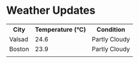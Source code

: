 # Weather Updates

<!-- WEATHER-UPDATE-START -->
<table><tr><th>City</th><th>Temperature (°C)</th><th>Condition</th></tr><tr><td>Valsad</td><td>24.6</td><td>Partly Cloudy</td></tr><tr><td>Boston</td><td>23.9</td><td>Partly Cloudy</td></tr><tr><td></td><td></td><td></td></tr></table>
<!-- WEATHER-UPDATE-END -->
